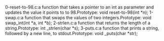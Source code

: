 0-reset-to-98.c:a function that takes a pointer to an int as parameter and updates the value it points to to 98.Prototype: void reset-to-98(int *n);
1-swap.c:a function that swaps the values of two integers.Prototype: void swap_int(int *a, int *b);
2-strlen.c:a function that returns the length of a string.Prototype: int _strlen(char *s);
3-puts.c:a function that prints a string, followed by a new line, to stdout.Prototype: void _puts(char *str);
